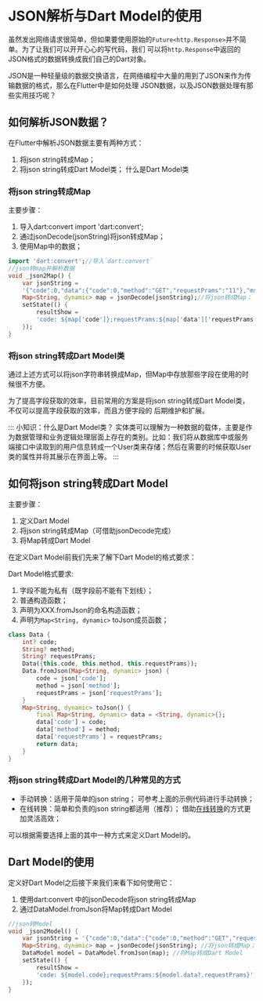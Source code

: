 # JSON解析与Dart Model的使用

虽然发出网络请求很简单，但如果要使用原始的`Future<http.Response>`并不简单。为了让我们可以开开心心的写代码，我们
可以将`http.Response`中返回的JSON格式的数据转换成我们自己的Dart对象。

JSON是一种轻量级的数据交换语言，在网络编程中大量的用到了JSON来作为传输数据的格式，那么在Flutter中是如何处理
JSON数据，以及JSON数据处理有那些实用技巧呢？

## 如何解析JSON数据？

在Flutter中解析JSON数据主要有两种方式：

1. 将json string转成Map；
2. 将json string转成Dart Model类；
    什么是Dart Model类

### 将json string转成Map

主要步骤：

1. 导入dart:convert
    import 'dart:convert';
2. 通过jsonDecode(jsonString)将json转成Map；
3. 使用Map中的数据；

```dart
import 'dart:convert';//导入`dart:convert`
//json转map并解析数据
void _json2Map() {
    var jsonString =
    '{"code":0,"data":{"code":0,"method":"GET","requestPrams":"11"},"msg":"SUCCESS."}';
    Map<String, dynamic> map = jsonDecode(jsonString);//将json转成Map；
    setState(() {
        resultShow =
        'code: ${map['code']};requestPrams:${map['data']['requestPrams']}';//使用Map中的数据
    });
}
```

### 将json string转成Dart Model类

通过上述方式可以将json字符串转换成Map，但Map中存放那些字段在使用的时候很不方便。

为了提高字段获取的效率，目前常用的方案是将json string转成Dart Model类，不仅可以提高字段获取的效率，而且方便字段的
后期维护和扩展。

::: 小知识：什么是Dart Model类？
实体类可以理解为一种数据的载体，主要是作为数据管理和业务逻辑处理层面上存在的类别。比如：我们将从数据库中或服务
端接口中读取到的用户信息转成一个User类来存储；然后在需要的时候获取User类的属性并将其展示在界面上等。
:::

## 如何将json string转成Dart Model

主要步骤：

1. 定义Dart Model
2. 将json string转成Map（可借助jsonDecode完成）
3. 将Map转成Dart Model

在定义Dart Model前我们先来了解下Dart Model的格式要求：

Dart Model格式要求:

1. 字段不能为私有（既字段前不能有下划线）；
2. 普通构造函数；
3. 声明为XXX.fromJson的命名构造函数；
4. 声明为`Map<String, dynamic>` toJson成员函数；

```dart
class Data {
    int? code;
    String? method;
    String? requestPrams;
    Data({this.code, this.method, this.requestPrams});
    Data.fromJson(Map<String, dynamic> json) {
        code = json['code'];
        method = json['method'];
        requestPrams = json['requestPrams'];
    }
    Map<String, dynamic> toJson() {
        final Map<String, dynamic> data = <String, dynamic>{};
        data['code'] = code;
        data['method'] = method;
        data['requestPrams'] = requestPrams;
        return data;
    }
}
```

### 将json string转成Dart Model的几种常见的方式

- 手动转换：适用于简单的json string；
    可参考上面的示例代码进行手动转换；
- 在线转换：简单和负责的json string都适用（推荐）；
    借助[在线转换](https://json.flutterschool.cn/)的方式更加灵活高效；

可以根据需要选择上面的其中一种方式来定义Dart Model的。

## Dart Model的使用

定义好Dart Model之后接下来我们来看下如何使用它：

1. 使用dart:convert 中的jsonDecode将json string转成Map
2. 通过DataModel.fromJson将Map转成Dart Model

```dart
//json转Model
void _json2Model() {
    var jsonString = '{"code":0,"data":{"code":0,"method":"GET","requestPrams":"11"},"msg":"SUCCESS."}';
    Map<String, dynamic> map = jsonDecode(jsonString); //将json转成Map；
    DataModel model = DataModel.fromJson(map); //将Map转成Dart Model
    setState(() {
        resultShow =
        'code: ${model.code};requestPrams:${model.data?.requestPrams}'; //使用Map中的数据
    });
}
```
